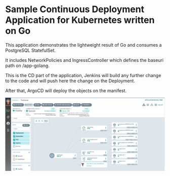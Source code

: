 # Sample Continuous Deployment Application for Kubernetes written on Go

This application demonstrates the lightweight result of Go and consumes a PostgreSQL StatefulSet.

It includes NetworkPolicies and IngressController which defines the baseuri path on /app-golang.

This is the CD part of the application, Jenkins will build any further change to the code and will push here the change on the Deployment. 

After that, ArgoCD will deploy the objects on the manifest.

![ArgoCD view](/images/Golang-app.png)


